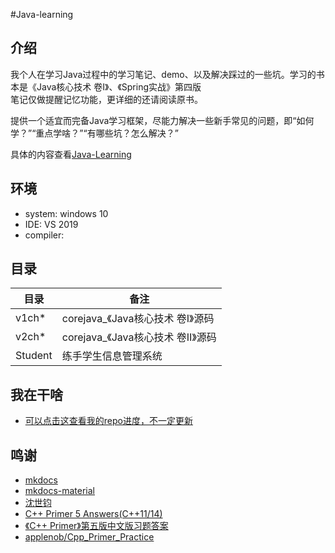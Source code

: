 #Java-learning
## 介绍
我个人在学习Java过程中的学习笔记、demo、以及解决踩过的一些坑。学习的书本是《Java核心技术 卷I》、《Spring实战》第四版<br>
笔记仅做提醒记忆功能，更详细的还请阅读原书。<br>

提供一个适宜而完备Java学习框架，尽能力解决一些新手常见的问题，即“如何学？”“重点学啥？”“有哪些坑？怎么解决？”<br>

具体的内容查看[Java-Learning](https://hye2cs.github.io/Java-Learning/)

## 环境
- system: windows 10
- IDE: VS 2019
- compiler: 

## 目录
|目录|备注|
|---|---
|v1ch*|corejava_《Java核心技术 卷I》源码
|v2ch*|corejava_《Java核心技术 卷II》源码
|Student|练手学生信息管理系统

## 我在干啥
- [可以点击这查看我的repo进度，不一定更新](changelog/TODO.md)

## 鸣谢
- [mkdocs](https://www.mkdocs.org/https://www.mkdocs.org/)
- [mkdocs-material](https://github.com/squidfunk/mkdocs-material/)
- [沈世钧](https://www.zhihu.com/people/zhang-xu-guang-21)
- [C++ Primer 5 Answers(C++11/14)](https://github.com/Mooophy/Cpp-Primer)
- [《C++ Primer》第五版中文版习题答案](https://github.com/huangmingchuan/Cpp_Primer_Answers)
- [applenob/Cpp_Primer_Practice](https://github.com/applenob/Cpp_Primer_Practice)